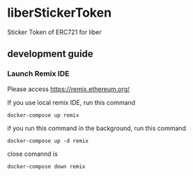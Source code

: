 # liberStickerToken

Sticker Token of ERC721 for liber

## development guide

### Launch Remix IDE

Please access https://remix.ethereum.org/ 

If you use local remix IDE, run this command

`docker-compose up remix`

if you run this command in the background, run this command

`docker-compose up -d remix`

close comannd is

`docker-compose down remix`
